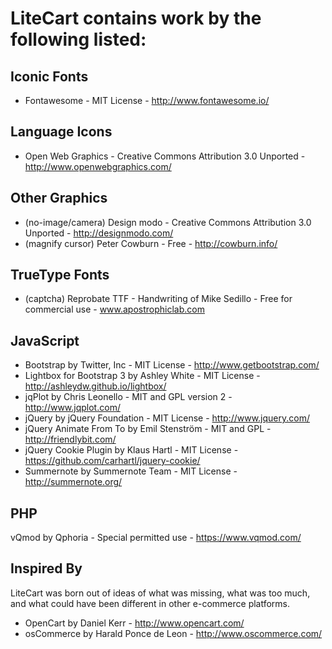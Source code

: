 LiteCart contains work by the following listed:
===============================================

Iconic Fonts
------------
* Fontawesome - MIT License - http://www.fontawesome.io/

Language Icons
--------------
* Open Web Graphics - Creative Commons Attribution 3.0 Unported - http://www.openwebgraphics.com/

Other Graphics
--------------
* (no-image/camera) Design modo - Creative Commons Attribution 3.0 Unported - http://designmodo.com/
* (magnify cursor) Peter Cowburn - Free - http://cowburn.info/

TrueType Fonts
--------------
* (captcha) Reprobate TTF - Handwriting of Mike Sedillo - Free for commercial use - www.apostrophiclab.com

JavaScript
----------
* Bootstrap by Twitter, Inc - MIT License - http://www.getbootstrap.com/
* Lightbox for Bootstrap 3 by Ashley White - MIT License - http://ashleydw.github.io/lightbox/
* jqPlot by Chris Leonello - MIT and GPL version 2 - http://www.jqplot.com/
* jQuery by jQuery Foundation - MIT License - http://www.jquery.com/
* jQuery Animate From To by Emil Stenström - MIT and GPL - http://friendlybit.com/
* jQuery Cookie Plugin by Klaus Hartl - MIT License - https://github.com/carhartl/jquery-cookie/
* Summernote by Summernote Team - MIT License - http://summernote.org/

PHP
---
vQmod by Qphoria - Special permitted use - https://www.vqmod.com/

Inspired By
-----------
LiteCart was born out of ideas of what was missing, what was too much, and what could have been different in other e-commerce platforms.

* OpenCart by Daniel Kerr - http://www.opencart.com/
* osCommerce by Harald Ponce de Leon - http://www.oscommerce.com/

